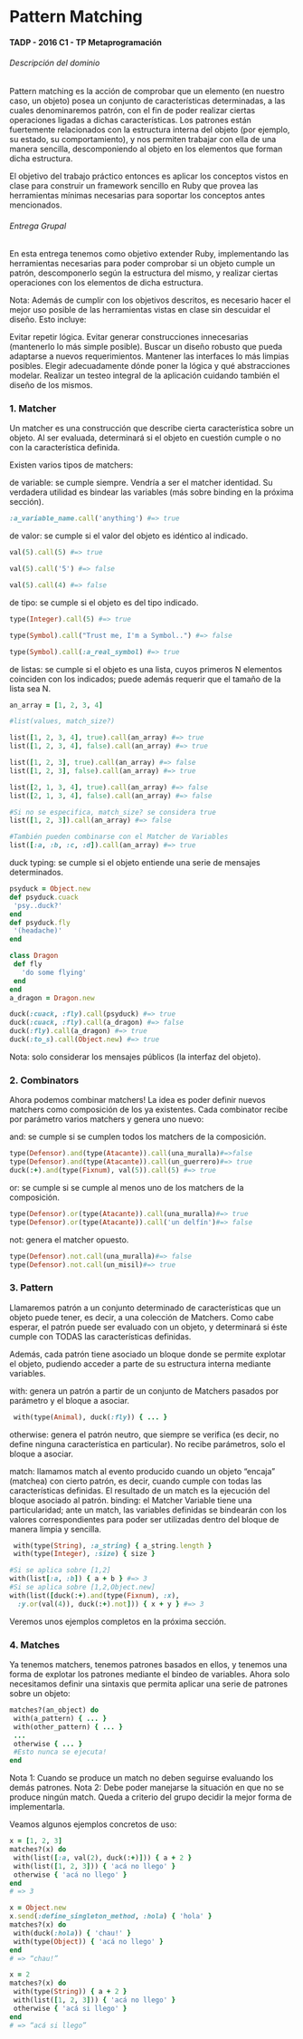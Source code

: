 # Pattern Matching
#### TADP - 2016 C1 - TP Metaprogramación

###### Descripción del dominio

Pattern matching es la acción de comprobar que un elemento (en nuestro caso, un objeto) posea un conjunto de características determinadas, a las cuales denominaremos patrón,  con el fin de poder realizar ciertas operaciones ligadas a dichas características.
Los patrones están fuertemente relacionados con la estructura interna del objeto (por ejemplo, su estado, su comportamiento), y nos permiten trabajar con ella de una manera sencilla, descomponiendo al objeto en los elementos que forman dicha estructura.

El objetivo del trabajo práctico entonces es aplicar los conceptos vistos en clase para construir un framework sencillo en Ruby que provea las herramientas mínimas necesarias para soportar los conceptos antes mencionados.

###### Entrega Grupal

En esta entrega tenemos como objetivo extender Ruby, implementando las herramientas necesarias para poder comprobar si un objeto cumple un patrón, descomponerlo según la estructura del mismo, y realizar ciertas operaciones con los elementos de dicha estructura.

Nota: Además de cumplir con los objetivos descritos, es necesario hacer el mejor uso posible de las herramientas vistas en clase sin descuidar el diseño. Esto incluye:

Evitar repetir lógica.
Evitar generar construcciones innecesarias (mantenerlo lo más simple posible).
Buscar un diseño robusto que pueda adaptarse a nuevos requerimientos.
Mantener las interfaces lo más limpias posibles.
Elegir adecuadamente dónde poner la lógica y qué abstracciones modelar.
Realizar un testeo integral de la aplicación cuidando también el diseño de los mismos.


### 1. Matcher

Un matcher es una construcción que describe cierta característica sobre un objeto. Al ser evaluada, determinará si el objeto en cuestión cumple o no con la característica definida.

Existen varios tipos de matchers:

de variable: se cumple siempre. Vendría a ser el matcher identidad. Su verdadera utilidad es bindear las variables (más sobre binding en la próxima sección).

```ruby
:a_variable_name.call('anything') #=> true
```

de valor: se cumple si el valor del objeto es idéntico al indicado.

```ruby
val(5).call(5) #=> true

val(5).call('5') #=> false

val(5).call(4) #=> false
```

de tipo: se cumple si el objeto es del tipo indicado.

```ruby
type(Integer).call(5) #=> true

type(Symbol).call("Trust me, I'm a Symbol..") #=> false

type(Symbol).call(:a_real_symbol) #=> true
```

de listas: se cumple si el objeto es una lista, cuyos primeros N elementos coinciden con los indicados; puede además requerir que el tamaño de la lista sea N.

```ruby
an_array = [1, 2, 3, 4]

#list(values, match_size?)

list([1, 2, 3, 4], true).call(an_array) #=> true
list([1, 2, 3, 4], false).call(an_array) #=> true

list([1, 2, 3], true).call(an_array) #=> false
list([1, 2, 3], false).call(an_array) #=> true

list([2, 1, 3, 4], true).call(an_array) #=> false
list([2, 1, 3, 4], false).call(an_array) #=> false

#Si no se especifica, match_size? se considera true
list([1, 2, 3]).call(an_array) #=> false

#También pueden combinarse con el Matcher de Variables
list([:a, :b, :c, :d]).call(an_array) #=> true
```

duck typing: se cumple si el objeto entiende una serie de mensajes determinados.

```ruby
psyduck = Object.new
def psyduck.cuack
 'psy..duck?'
end
def psyduck.fly
 '(headache)'
end

class Dragon
 def fly
   'do some flying'
 end
end
a_dragon = Dragon.new

duck(:cuack, :fly).call(psyduck) #=> true
duck(:cuack, :fly).call(a_dragon) #=> false
duck(:fly).call(a_dragon) #=> true
duck(:to_s).call(Object.new) #=> true
```

Nota: solo considerar los mensajes públicos (la interfaz del objeto).

### 2. Combinators
Ahora podemos combinar matchers! La idea es poder definir nuevos matchers como composición de los ya existentes. Cada combinator recibe por parámetro varios matchers y genera uno nuevo:

and: se cumple si se cumplen todos los matchers de la composición.
```ruby
type(Defensor).and(type(Atacante)).call(una_muralla)#=>false
type(Defensor).and(type(Atacante)).call(un_guerrero)#=> true
duck(:+).and(type(Fixnum), val(5)).call(5) #=> true
```

or: se cumple si se cumple al menos uno de los matchers de la composición.
```ruby
type(Defensor).or(type(Atacante)).call(una_muralla)#=> true
type(Defensor).or(type(Atacante)).call('un delfín')#=> false
```

not: genera el matcher opuesto.
```ruby
type(Defensor).not.call(una_muralla)#=> false
type(Defensor).not.call(un_misil)#=> true
```
### 3. Pattern
Llamaremos patrón a un conjunto determinado de características que un objeto puede tener, es decir, a una colección de Matchers. Como cabe esperar, el patrón puede ser evaluado con un objeto, y determinará si éste cumple con TODAS las características definidas.

Además, cada patrón tiene asociado un bloque donde se permite explotar el objeto, pudiendo acceder a parte de su estructura interna mediante variables.

with: genera un patrón a partir de un conjunto de Matchers pasados por parámetro y el bloque a asociar.
```ruby
 with(type(Animal), duck(:fly)) { ... }
 ```

otherwise: genera el patrón neutro, que siempre se verifica (es decir, no define ninguna característica en particular). No recibe parámetros, solo el bloque a asociar.

match: llamamos match al evento producido cuando un objeto “encaja” (matchea) con cierto patrón, es decir, cuando cumple con todas las características definidas. El resultado de un match es la ejecución del bloque asociado al patrón.
binding: el Matcher Variable tiene una particularidad; ante un match, las variables definidas se bindearán con los valores correspondientes para poder ser utilizadas dentro del bloque de manera limpia y sencilla.
```ruby
 with(type(String), :a_string) { a_string.length }
 with(type(Integer), :size) { size }
 ```

 ```ruby
 #Si se aplica sobre [1,2]
 with(list[:a, :b]) { a + b } #=> 3
 #Si se aplica sobre [1,2,Object.new]
 with(list([duck(:+).and(type(Fixnum), :x),
   :y.or(val(4)), duck(:+).not])) { x + y } #=> 3
 ```
Veremos unos ejemplos completos en la próxima sección.

### 4. Matches
Ya tenemos matchers, tenemos patrones basados en ellos, y tenemos una forma de explotar los patrones mediante el bindeo de variables. Ahora solo necesitamos definir una sintaxis que permita aplicar una serie de patrones sobre un objeto:
```ruby
matches?(an_object) do
 with(a_pattern) { ... }
 with(other_pattern) { ... }
 ...
 otherwise { ... }
 #Esto nunca se ejecuta!
end
```
Nota 1: Cuando se produce un match no deben seguirse evaluando los demás patrones.
Nota 2: Debe poder manejarse la situación en que no se produce ningún match. Queda a criterio del grupo decidir la mejor forma de implementarla.

Veamos algunos ejemplos concretos de uso:
```ruby
x = [1, 2, 3]
matches?(x) do
 with(list([:a, val(2), duck(:+)])) { a + 2 }
 with(list([1, 2, 3])) { 'acá no llego' }
 otherwise { 'acá no llego' }
end
# => 3

x = Object.new
x.send(:define_singleton_method, :hola) { 'hola' }
matches?(x) do
 with(duck(:hola)) { 'chau!' }
 with(type(Object)) { 'acá no llego' }
end
# => “chau!”

x = 2
matches?(x) do
 with(type(String)) { a + 2 }
 with(list([1, 2, 3])) { 'acá no llego' }
 otherwise { 'acá si llego' }
end
# => “acá si llego”
```
